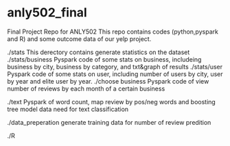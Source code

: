 # anly502_final
Final Project Repo for ANLY502
This repo contains codes (python,pyspark and R) and some outcome data of our yelp project.

./stats
This derectory contains generate statistics on the dataset
./stats/business
Pyspark code of some stats on business, includeing business by city, business by category, and txt&graph of results
./stats/user
Pyspark code of some stats on user, including number of users by city, user by year and elite user by year.
./choose business
Pyspark code of view number of reviews by each month of a certain business

./text
Pyspark of word count, map review by pos/neg words and boosting tree model
data need for text classification

./data_preperation
generate training data for number of review predition 

./R

